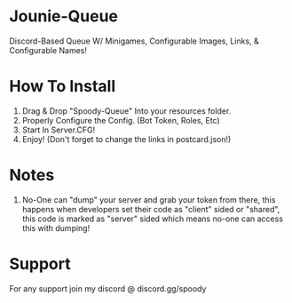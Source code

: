 # Jounie-Queue
Discord-Based Queue W/ Minigames, Configurable Images, Links, &amp; Configurable Names!

# How To Install
1. Drag & Drop "Spoody-Queue" Into your resources folder.
2. Properly Configure the Config. (Bot Token, Roles, Etc)
3. Start In Server.CFG!
4. Enjoy! (Don't forget to change the links in postcard.json!)

# Notes
1. No-One can "dump" your server and grab your token from there, this happens when developers set their code as "client" sided or "shared", this code is marked as "server" sided
which means no-one can access this with dumping!

# Support

For any support join my discord @ discord.gg/spoody
